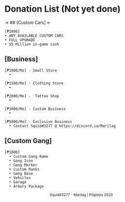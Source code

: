 # Donation List (Not yet done)

-> ## [Custom Cars] <-

```
[₱1000]
• ANY AVAILABLE CUSTOM CARS
• FULL UPGRADE
• $5 Million in-game cash
```
## [Business]

```
[₱1000/Mo] - Small Store
  •

[₱1500/Mo] - Clothing Store
  •

[₱2000/Mo] -  Tattoo Shop
  •

[₱3000/Mo] - Custom Business
  • 

[₱5000/Mo] - Exclusive Business
  • Contact Squíd#3277 @ https://discord.io/Marilag
```
## [Custom Gang]

```
[₱1000]
  • Custom Gang Name
  • Gang Icon
  • Gang Marker
  • Custom Ranks
  • Gang Base
  • Vehicles
  • Garage
  • Armory Package
```

<center> <sup>Squíd#3277 - Marilag | Pilipinas 2020</sup> </center>

